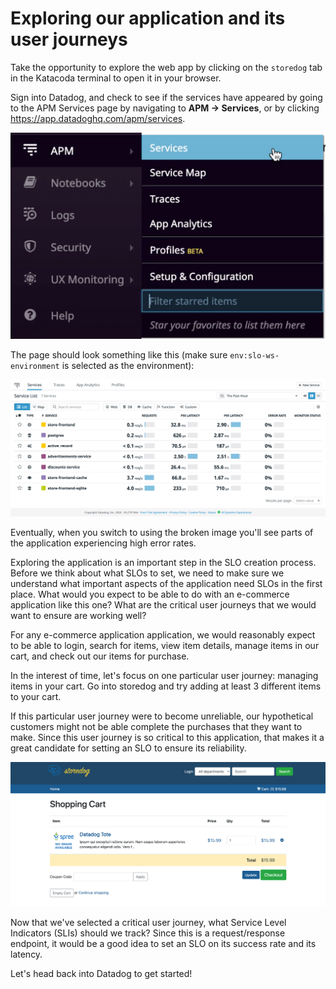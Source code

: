 # Exploring our application and its user journeys  

Take the opportunity to explore the web app by clicking on the `storedog` tab in the Katacoda terminal to open it in your browser.  

Sign into Datadog, and check to see if the services have appeared by going to the APM Services page by navigating to **APM -> Services**, or by clicking https://app.datadoghq.com/apm/services. 

![Services Navigation](assets/services-nav.png)

The page should look something like this (make sure `env:slo-ws-environment` is selected as the environment):

![Services List](assets/services-list.png)

Eventually, when you switch to using the broken image you'll see parts of the application experiencing high error rates.

Exploring the application is an important step in the SLO creation process. Before we think about what SLOs to set, we need to make sure we understand what important aspects of the application need SLOs in the first place. What would you expect to be able to do with an e-commerce application like this one? What are the critical user journeys that we would want to ensure are working well?

For any e-commerce application application, we would reasonably expect to be able to login, search for items, view item details, manage items in our cart, and check out our items for purchase. 

In the interest of time, let's focus on one particular user journey: managing items in your cart. Go into storedog and try adding at least 3 different items to your cart.

If this particular user journey were to become unreliable, our hypothetical customers might not be able complete the purchases that they want to make. Since this user journey is so critical to this application, that makes it a great candidate for setting an SLO to ensure its reliability.

![storedog Cart](assets/storedog-cart.png)

Now that we've selected a critical user journey, what Service Level Indicators (SLIs) should we track? Since this is a request/response endpoint, it would be a good idea to set an SLO on its success rate and its latency.

Let's head back into Datadog to get started!
